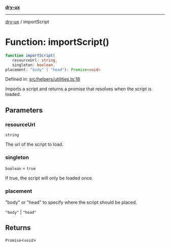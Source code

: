 [**dry-ux**](../README.md)

***

[dry-ux](../README.md) / importScript

# Function: importScript()

```ts
function importScript(
   resourceUrl: string, 
   singleton: boolean, 
placement: "body" | "head"): Promise<void>
```

Defined in: [src/helpers/utilities.ts:18](https://github.com/navedr/dry-ux/blob/3bb4f59fc510052cb6c7925e1f6422bb71eb4aa4/src/helpers/utilities.ts#L18)

Imports a script and returns a promise that resolves when the script is loaded.

## Parameters

### resourceUrl

`string`

The url of the script to load.

### singleton

`boolean` = `true`

If true, the script will only be loaded once.

### placement

"body" or "head" to specify where the script should be placed.

`"body"` | `"head"`

## Returns

`Promise`\<`void`\>
